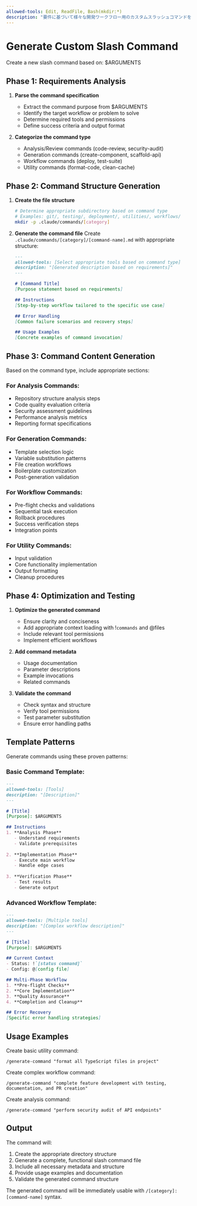 ```yaml
---
allowed-tools: Edit, ReadFile, Bash(mkdir:*)
description: "要件に基づいて様々な開発ワークフロー用のカスタムスラッシュコマンドを生成"
---
```


# Generate Custom Slash Command

Create a new slash command based on: $ARGUMENTS

## Phase 1: Requirements Analysis

1. **Parse the command specification**
   - Extract the command purpose from $ARGUMENTS
   - Identify the target workflow or problem to solve
   - Determine required tools and permissions
   - Define success criteria and output format

2. **Categorize the command type**
   - Analysis/Review commands (code-review, security-audit)
   - Generation commands (create-component, scaffold-api)
   - Workflow commands (deploy, test-suite)
   - Utility commands (format-code, clean-cache)

## Phase 2: Command Structure Generation

1. **Create the file structure**
   ```bash
   # Determine appropriate subdirectory based on command type
   # Examples: git/, testing/, deployment/, utilities/, workflows/
   mkdir -p .claude/commands/[category]
   ```

2. **Generate the command file**
   Create `.claude/commands/[category]/[command-name].md` with appropriate structure:

   ```markdown
   ---
   allowed-tools: [Select appropriate tools based on command type]
   description: "[Generated description based on requirements]"
   ---

   # [Command Title]
   [Purpose statement based on requirements]

   ## Instructions
   [Step-by-step workflow tailored to the specific use case]

   ## Error Handling
   [Common failure scenarios and recovery steps]

   ## Usage Examples
   [Concrete examples of command invocation]
   ```

## Phase 3: Command Content Generation

Based on the command type, include appropriate sections:

### For Analysis Commands:
- Repository structure analysis steps
- Code quality evaluation criteria
- Security assessment guidelines
- Performance analysis metrics
- Reporting format specifications

### For Generation Commands:
- Template selection logic
- Variable substitution patterns
- File creation workflows
- Boilerplate customization
- Post-generation validation

### For Workflow Commands:
- Pre-flight checks and validations
- Sequential task execution
- Rollback procedures
- Success verification steps
- Integration points

### For Utility Commands:
- Input validation
- Core functionality implementation
- Output formatting
- Cleanup procedures

## Phase 4: Optimization and Testing

1. **Optimize the generated command**
   - Ensure clarity and conciseness
   - Add appropriate context loading with !`commands` and @files
   - Include relevant tool permissions
   - Implement efficient workflows

2. **Add command metadata**
   - Usage documentation
   - Parameter descriptions
   - Example invocations
   - Related commands

3. **Validate the command**
   - Check syntax and structure
   - Verify tool permissions
   - Test parameter substitution
   - Ensure error handling paths

## Template Patterns

Generate commands using these proven patterns:

### Basic Command Template:
```markdown
---
allowed-tools: [Tools]
description: "[Description]"
---

# [Title]
[Purpose]: $ARGUMENTS

## Instructions
1. **Analysis Phase**
   - Understand requirements
   - Validate prerequisites
   
2. **Implementation Phase**
   - Execute main workflow
   - Handle edge cases
   
3. **Verification Phase**
   - Test results
   - Generate output
```

### Advanced Workflow Template:
```markdown
---
allowed-tools: [Multiple tools]
description: "[Complex workflow description]"
---

# [Title]
[Purpose]: $ARGUMENTS

## Current Context
- Status: !`[status command]`
- Config: @[config file]

## Multi-Phase Workflow
1. **Pre-flight Checks**
2. **Core Implementation**
3. **Quality Assurance**
4. **Completion and Cleanup**

## Error Recovery
[Specific error handling strategies]
```

## Usage Examples

Create basic utility command:
```
/generate-command "format all TypeScript files in project"
```

Create complex workflow command:
```
/generate-command "complete feature development with testing, documentation, and PR creation"
```

Create analysis command:
```
/generate-command "perform security audit of API endpoints"
```

## Output

The command will:
1. Create the appropriate directory structure
2. Generate a complete, functional slash command file
3. Include all necessary metadata and structure
4. Provide usage examples and documentation
5. Validate the generated command structure

The generated command will be immediately usable with `/[category]:[command-name]` syntax.

